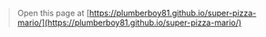  


> Open this page at [https://plumberboy81.github.io/super-pizza-mario/](https://plumberboy81.github.io/super-pizza-mario/)
